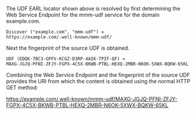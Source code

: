 The UDF EARL locator shown above is resolved by first determining the Web Service
Endpoint for the mmm-udf service for the domain example.com.

~~~~
Discover ("example.com", "mmm-udf") = 
https://example.com/.well-known/mmm-udf/
~~~~

Next the fingerprint of the source UDF is obtained.

~~~~
UDF (EDQK-7BC3-GPFV-KCGZ-D3RP-4AIK-TPIF-QF) =
MAXG-JGJQ-PFNI-ZFJY-FGPX-4C5X-BKWB-PTBL-HEXQ-2MBR-N6OK-5XWX-BQKW-65KL
~~~~

Combining the Web Service Endpoint and the fingerprint of the source UDF provides
the URI from which the content is obtained using the normal HTTP GET method:

https://example.com/.well-known/mmm-udf/MAXG-JGJQ-PFNI-ZFJY-FGPX-4C5X-BKWB-PTBL-HEXQ-2MBR-N6OK-5XWX-BQKW-65KL


